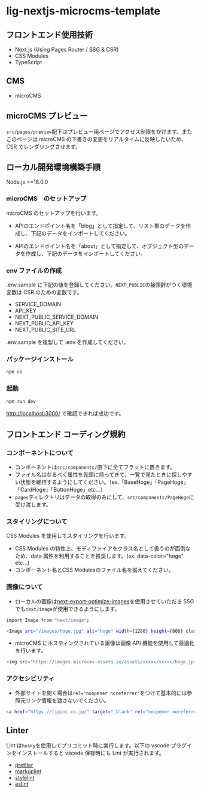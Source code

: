 # lig-nextjs-microcms-template

## フロントエンド使用技術

- Next.js (Using Pages Router / SSG & CSR)
- CSS Modules
- TypeScript

## CMS

- microCMS

## microCMS プレビュー

`src/pages/preview`配下はプレビュー用ページでアクセス制限をかけます。またこのページは microCMS の下書きの変更をリアルタイムに反映したいため、CSR でレンダリングさせます。

## ローカル開発環境構築手順

Node.js >=18.0.0

### microCMS　のセットアップ

microCMS のセットアップを行います。

- APIのエンドポイント名を「blog」として指定して、リスト型のデータを作成し、下記のデータをインポートしてください。

- APIのエンドポイント名を「about」として指定して、オブジェクト型のデータを作成し、下記のデータをインポートしてください。

### env ファイルの作成

.env.sample に下記の値を登録してください。`NEXT_PUBLIC`の接頭辞がつく環境変数は CSR のための変数です。

- SERVICE_DOMAIN
- API_KEY
- NEXT_PUBLIC_SERVICE_DOMAIN
- NEXT_PUBLIC_API_KEY
- NEXT_PUBLIC_SITE_URL

.env.sample を複製して .env を作成してください。

### パッケージインストール

```bash
npm ci
```

### 起動

```bash
npm run dev
```

<http://localhost:3000/> で確認できれば成功です。

## フロントエンド コーディング規約

### コンポーネントについて

- コンポーネントは`src/components/`直下に全てフラットに置きます。
- ファイル名はなるべく属性を先頭に持ってきて、一覧で見たときに探しやすい状態を維持するようにしてください。（ex.「BaseHoge」「PageHoge」「CardHoge」「ButtonHoge」etc...）
- `pages`ディレクトリはデータの取得のみにして、`src/components/PageHoge`に受け渡します。

### スタイリングについて

CSS Modules を使用してスタイリングを行います。

- CSS Modules の特性上、モディファイアをクラス名として扱うのが面倒なため、data 属性を利用することを推奨します。(ex. data-color="hoge" etc...)
- コンポーネント名とCSS Modulesのファイル名を揃えてください。

### 画像について

- ローカルの画像は[next-export-optimize-images](https://github.com/dc7290/next-export-optimize-images)を使用させていただき SSG でも`next/image`が使用できるようにします。

```bash
import Image from "next/image";

<Image src="/images/hoge.jpg" alt="hoge" width={1280} height={800} className=""/>
```

- microCMS にホスティングされている画像は画像 API 機能を使用して最適化を行います。

```bash
<img src="https://images.microcms-assets.io/assets/xxxxx/xxxxx/hoge.jpg?fm=webp&q=80" alt="hoge" width={1280} height={800} decoding="async"/>
```

### アクセシビリティ

- 外部サイトを開く場合は`rel="noopener noreferrer"`をつけて基本的には参照元リンク情報を渡さないでください。

```bash
<a href="https://liginc.co.jp/" target="_blank" rel="noopener noreferrer">
```

## Linter

Lint は`husky`を使用してプリコミット時に実行します。以下の vscode プラグインをインストールすると vscode 保存時にも Lint が実行されます。

- [prettier](https://marketplace.visualstudio.com/items?itemName=esbenp.prettier-vscode)
- [markuplint](https://marketplace.visualstudio.com/items?itemName=yusukehirao.vscode-markuplint)
- [stylelint](https://marketplace.visualstudio.com/items?itemName=stylelint.vscode-stylelint)
- [eslint](https://marketplace.visualstudio.com/items?itemName=dbaeumer.vscode-eslint)
